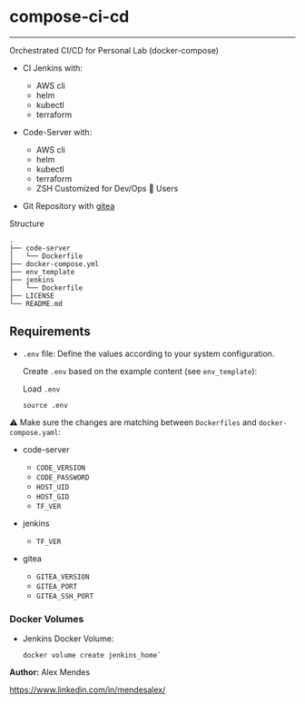 # compose-ci-cd

---------------

Orchestrated CI/CD for Personal Lab (docker-compose)

* CI Jenkins with:
  * AWS cli
  * helm
  * kubectl
  * terraform

* Code-Server with:
  * AWS cli
  * helm
  * kubectl
  * terraform
  * ZSH Customized for Dev/Ops 🔧 Users

* Git Repository with [gitea](https://about.gitea.com/)

Structure

```shell
.
├── code-server
│   └── Dockerfile
├── docker-compose.yml
├── env_template
├── jenkins
│   └── Dockerfile
├── LICENSE
└── README.md
```

## Requirements

* `.env` file: Define the values according to your system configuration.
  
  Create `.env` based on the example content (see `env_template`):

  Load `.env`

  ```shell
  source .env
  ```

⚠️ Make sure the changes are matching between `Dockerfiles` and `docker-compose.yaml`:

* code-server
  * `CODE_VERSION`
  * `CODE_PASSWORD`
  * `HOST_UID`
  * `HOST_GID`
  * `TF_VER`

* jenkins
  * `TF_VER`

* gitea
  * `GITEA_VERSION`
  * `GITEA_PORT`
  * `GITEA_SSH_PORT`

### Docker Volumes

* Jenkins Docker Volume:

  ```shell
  docker volume create jenkins_home`
  ```

**Author:**
Alex Mendes

<https://www.linkedin.com/in/mendesalex/>
